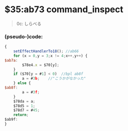 ﻿
# $35:ab73 command_inspect



>0c: しらべる


### (pseudo-)code:
```js
{
	setEffectHandlerTo18();	//ab66
	for (x = 0,y = 3;x != 4;x++,y++) {
$ab7a:
		$78e4.x = $70[y];
	}
	if ($70[y = #1] < 0)  //bpl ab8f
		a = #3b;	//"こうかがなかった"
	} else {
$ab8f:
		a = #3f;
	}
	$78da = a;
	$78d5 = 1;
	$78d7 = #45;
	return;
$ab9f:
}
```



